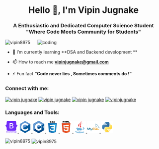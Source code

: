 
<h1 align="center">Hello 👋, I'm Vipin Jugnake</h1>

<h3 align="center">A Enthusiastic and Dedicated Computer Science Student "Where Code Meets Community for Students"</h3>

<img align="right" alt="coding" width="400" src="https://media2.giphy.com/media/qgQUggAC3Pfv687qPC/giphy.gif?cid=ecf05e470gl0e663g88i5zk56dsup4af6a7abbnqypxealh8&ep=v1_gifs_search&rid=giphy.gif&ct=g">

<p align="left"> <img src="https://komarev.com/ghpvc/?username=vipin8975&label=Profile%20views&color=0e75b6&style=flat" alt="vipin8975" /> </p>

- 🌱 I’m currently learning **DSA and Backend development **

- 📫 How to reach me **vipinjugnake@gmail.com**

- ⚡ Fun fact **"Code never lies , Sometimes comments do !"**

<h3 align="left">Connect with me:</h3>
<p align="left">
<a href="www.linkedin.com/in/vipinjugnake" target="blank"><img align="center" src="https://raw.githubusercontent.com/rahuldkjain/github-profile-readme-generator/master/src/images/icons/Social/linked-in-alt.svg" alt="vipin jugnake" height="30" width="40" /></a>
<a href="https://fb.com/vipin jugnake" target="blank"><img align="center" src="https://raw.githubusercontent.com/rahuldkjain/github-profile-readme-generator/master/src/images/icons/Social/facebook.svg" alt="vipin jugnake" height="30" width="40" /></a>
<a href="https://instagram.com/vipin jugnake" target="blank"><img align="center" src="https://raw.githubusercontent.com/rahuldkjain/github-profile-readme-generator/master/src/images/icons/Social/instagram.svg" alt="vipin jugnake" height="30" width="40" /></a>
<a href="https://www.codechef.com/users/vipinjugnake" target="blank"><img align="center" src="https://cdn.jsdelivr.net/npm/simple-icons@3.1.0/icons/codechef.svg" alt="vipinjugnake" height="30" width="40" /></a>
</p>

<h3 align="left">Languages and Tools:</h3>
<p align="left"> <a href="https://getbootstrap.com" target="_blank" rel="noreferrer"> <img src="https://raw.githubusercontent.com/devicons/devicon/master/icons/bootstrap/bootstrap-plain-wordmark.svg" alt="bootstrap" width="40" height="40"/> </a> <a href="https://www.cprogramming.com/" target="_blank" rel="noreferrer"> <img src="https://raw.githubusercontent.com/devicons/devicon/master/icons/c/c-original.svg" alt="c" width="40" height="40"/> </a> <a href="https://www.w3schools.com/cpp/" target="_blank" rel="noreferrer"> <img src="https://raw.githubusercontent.com/devicons/devicon/master/icons/cplusplus/cplusplus-original.svg" alt="cplusplus" width="40" height="40"/> </a> <a href="https://www.w3schools.com/css/" target="_blank" rel="noreferrer"> <img src="https://raw.githubusercontent.com/devicons/devicon/master/icons/css3/css3-original-wordmark.svg" alt="css3" width="40" height="40"/> </a> <a href="https://www.w3.org/html/" target="_blank" rel="noreferrer"> <img src="https://raw.githubusercontent.com/devicons/devicon/master/icons/html5/html5-original-wordmark.svg" alt="html5" width="40" height="40"/> </a> <a href="https://www.java.com" target="_blank" rel="noreferrer"> <img src="https://raw.githubusercontent.com/devicons/devicon/master/icons/java/java-original.svg" alt="java" width="40" height="40"/> </a> <a href="https://www.mysql.com/" target="_blank" rel="noreferrer"> <img src="https://raw.githubusercontent.com/devicons/devicon/master/icons/mysql/mysql-original-wordmark.svg" alt="mysql" width="40" height="40"/> </a> <a href="https://www.python.org" target="_blank" rel="noreferrer"> <img src="https://raw.githubusercontent.com/devicons/devicon/master/icons/python/python-original.svg" alt="python" width="40" height="40"/> </a> </p>

<p><img align="left" src="https://github-readme-stats.vercel.app/api/top-langs?username=vipin8975&show_icons=true&locale=en&layout=compact" alt="vipin8975" /></p>

<p>&nbsp;<img align="center" src="https://github-readme-stats.vercel.app/api?username=vipin8975&show_icons=true&locale=en" alt="vipin8975" /></p>




